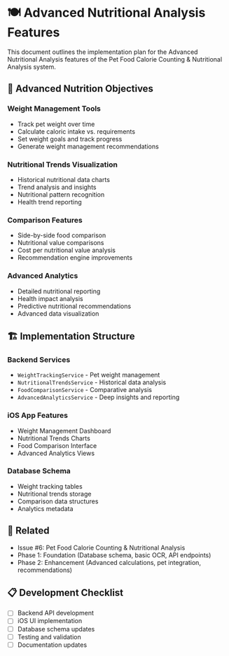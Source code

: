 # 🍽️ Advanced Nutritional Analysis Features

This document outlines the implementation plan for the Advanced Nutritional Analysis features of the Pet Food Calorie Counting & Nutritional Analysis system.

## 🎯 Advanced Nutrition Objectives

### Weight Management Tools
- Track pet weight over time
- Calculate caloric intake vs. requirements
- Set weight goals and track progress
- Generate weight management recommendations

### Nutritional Trends Visualization
- Historical nutritional data charts
- Trend analysis and insights
- Nutritional pattern recognition
- Health trend reporting

### Comparison Features
- Side-by-side food comparison
- Nutritional value comparisons
- Cost per nutritional value analysis
- Recommendation engine improvements

### Advanced Analytics
- Detailed nutritional reporting
- Health impact analysis
- Predictive nutritional recommendations
- Advanced data visualization

## 🏗️ Implementation Structure

### Backend Services
- `WeightTrackingService` - Pet weight management
- `NutritionalTrendsService` - Historical data analysis
- `FoodComparisonService` - Comparative analysis
- `AdvancedAnalyticsService` - Deep insights and reporting

### iOS App Features
- Weight Management Dashboard
- Nutritional Trends Charts
- Food Comparison Interface
- Advanced Analytics Views

### Database Schema
- Weight tracking tables
- Nutritional trends storage
- Comparison data structures
- Analytics metadata

## 🔗 Related
- Issue #6: Pet Food Calorie Counting & Nutritional Analysis
- Phase 1: Foundation (Database schema, basic OCR, API endpoints)
- Phase 2: Enhancement (Advanced calculations, pet integration, recommendations)

## 📋 Development Checklist
- [ ] Backend API development
- [ ] iOS UI implementation
- [ ] Database schema updates
- [ ] Testing and validation
- [ ] Documentation updates
